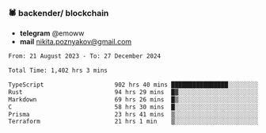 ### 🕷 backender/ blockchain
- **telegram** @emoww
- **mail** nikita.poznyakov@gmail.com

<!--START_SECTION:waka-->

```txt
From: 21 August 2023 - To: 27 December 2024

Total Time: 1,402 hrs 3 mins

TypeScript                    902 hrs 40 mins ████████████████░░░░░░░░░   64.14 %
Rust                          94 hrs 29 mins  █▓░░░░░░░░░░░░░░░░░░░░░░░   06.71 %
Markdown                      69 hrs 26 mins  █▒░░░░░░░░░░░░░░░░░░░░░░░   04.93 %
C                             58 hrs 30 mins  █░░░░░░░░░░░░░░░░░░░░░░░░   04.16 %
Prisma                        23 hrs 41 mins  ▒░░░░░░░░░░░░░░░░░░░░░░░░   01.68 %
Terraform                     21 hrs 1 min    ▒░░░░░░░░░░░░░░░░░░░░░░░░   01.49 %
```

<!--END_SECTION:waka-->




